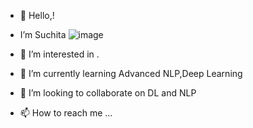 - 👋 Hello,<coders/>!
-  I’m Suchita ![image](https://user-images.githubusercontent.com/121056182/208499359-2f4f6431-449d-49fe-b6dd-1f6c16079368.png)

- 👀 I’m interested in .
- 🌱 I’m currently learning Advanced NLP,Deep Learning
- 💞️ I’m looking to collaborate on DL and NLP
- 📫 How to reach me ...

<!---
Suchita-Pratik-Gaikwad-2705/Suchita-Pratik-Gaikwad-2705 is a ✨ special ✨ repository because its `README.md` (this file) appears on your GitHub profile.
You can click the Preview link to take a look at your changes.
--->
